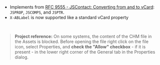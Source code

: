 - Implements from [RFC 9555 - JSContact: Converting from and to vCard](https://datatracker.ietf.org/doc/html/rfc9555): `JSPROP`, `JSCOMPS`, and `JSPTR`.
- `X-ABLabel` is now supported like a standard vCard property

&nbsp;
>**Project reference:** On some systems, the content of the CHM file in the Assets is blocked. Before opening the file right click on the file icon, select Properties, and **check the "Allow" checkbox** - if it is present - in the lower right corner of the General tab in the Properties dialog.